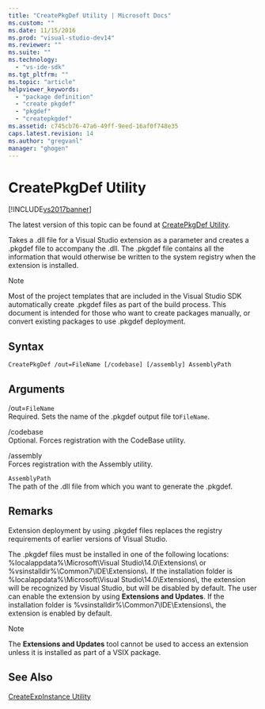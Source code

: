```yaml
---
title: "CreatePkgDef Utility | Microsoft Docs"
ms.custom: ""
ms.date: 11/15/2016
ms.prod: "visual-studio-dev14"
ms.reviewer: ""
ms.suite: ""
ms.technology: 
  - "vs-ide-sdk"
ms.tgt_pltfrm: ""
ms.topic: "article"
helpviewer_keywords: 
  - "package definition"
  - "create pkgdef"
  - "pkgdef"
  - "createpkgdef"
ms.assetid: c745cb76-47a6-49ff-9eed-16af0f748e35
caps.latest.revision: 14
ms.author: "gregvanl"
manager: "ghogen"
---
```

# CreatePkgDef Utility
[!INCLUDE[vs2017banner](../../includes/vs2017banner.md)]

The latest version of this topic can be found at [CreatePkgDef Utility](https://docs.microsoft.com/visualstudio/extensibility/internals/createpkgdef-utility).  
  
Takes a .dll file for a Visual Studio extension as a parameter and creates a .pkgdef file to accompany the .dll. The .pkgdef file contains all the information that would otherwise be written to the system registry when the extension is installed.  
  
> [!NOTE]
>  Most of the project templates that are included in the Visual Studio SDK automatically create .pkgdef files as part of the build process. This document is intended for those who want to create packages manually, or convert existing packages to use .pkgdef deployment.  
  
## Syntax  
  
```  
CreatePkgDef /out=FileName [/codebase] [/assembly] AssemblyPath  
```  
  
## Arguments  
 /out=`FileName`  
 Required. Sets the name of the .pkgdef output file to`FileName`.  
  
 /codebase  
 Optional. Forces registration with the CodeBase utility.  
  
 /assembly  
 Forces registration with the Assembly utility.  
  
 `AssemblyPath`  
 The path of the .dll file from which you want to generate the .pkgdef.  
  
## Remarks  
 Extension deployment by using .pkgdef files replaces the registry requirements of earlier versions of Visual Studio.  
  
 The .pkgdef files must be installed in one of the following locations: %localappdata%\Microsoft\Visual Studio\14.0\Extensions\ or %vsinstalldir%\Common7\IDE\Extensions\\. If the installation folder is %localappdata%\Microsoft\Visual Studio\14.0\Extensions\\, the extension will be recognized by Visual Studio, but will be disabled by default. The user can enable the extension by using **Extensions and Updates**. If the installation folder is %vsinstalldir%\Common7\IDE\Extensions\\, the extension is enabled by default.  
  
> [!NOTE]
>  The **Extensions and Updates** tool cannot be used to access an extension unless it is installed as part of a VSIX package.  
  
## See Also  
 [CreateExpInstance Utility](../../extensibility/internals/createexpinstance-utility.md)

